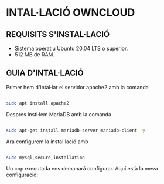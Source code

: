# INTAL·LACIÓ OWNCLOUD

## REQUISITS S'INSTAL·LACIÓ

- Sistema operatiu Ubuntu 20.04 LTS o superior.
- 512 MB de RAM.

## GUIA D'INTAL·LACIÓ

Primer hem d'intal·lar el servidor apache2 amb la comanda 
```sh

sudo apt install apache2

```



Despres instl·lem MariaDB amb la comanda 
```sh

sudo apt-get install mariadb-server mariadb-client -y

```



Ara configurem la instal·lació amb 

```sh

sudo mysql_secure_installation

```



Un cop executada ens demanará configurar.
Aquí està la meva configuració:



